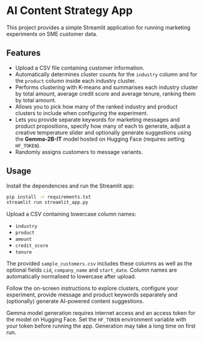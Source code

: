 # AI Content Strategy App

This project provides a simple Streamlit application for running marketing experiments on SME customer data.

## Features

- Upload a CSV file containing customer information.
- Automatically determines cluster counts for the `industry` column and for the `product` column inside each industry cluster.
- Performs clustering with K-means and summarises each industry cluster by total amount, average credit score and average tenure, ranking them by total amount.
- Allows you to pick how many of the ranked industry and product clusters to include when configuring the experiment.
- Lets you provide separate keywords for marketing messages and product propositions, specify how many of each to generate, adjust a creative temperature slider and optionally generate suggestions using the **Gemma-2B-IT** model hosted on Hugging Face (requires setting ``HF_TOKEN``).
- Randomly assigns customers to message variants.

## Usage

Install the dependencies and run the Streamlit app:

```bash
pip install -r requirements.txt
streamlit run streamlit_app.py
```

Upload a CSV containing lowercase column names:

- `industry`
- `product`
- `amount`
- `credit_score`
- `tenure`

The provided `sample_customers.csv` includes these columns as well as the
optional fields `cid`, `company_name` and `start_date`. Column names are
automatically normalised to lowercase after upload.

Follow the on-screen instructions to explore clusters, configure your experiment, provide message and product keywords separately and (optionally) generate AI-powered content suggestions.

Gemma model generation requires internet access and an access token for the model on Hugging Face. Set the ``HF_TOKEN`` environment variable with your token before running the app. Generation may take a long time on first run.
